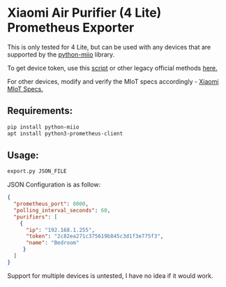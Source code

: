 # Xiaomi Air Purifier (4 Lite) Prometheus Exporter
This is only tested for 4 Lite, but can be used with any devices that are supported by the [python-miio](https://python-miio.readthedocs.io/en/latest/) library.

To get device token, use this [script](https://gist.github.com/dng-nguyn/cd3d7a0fe3c10856057f80f9f663039a) or other legacy official methods [here.](https://python-miio.readthedocs.io/en/latest/legacy_token_extraction.html#legacy-token-extraction)

For other devices, modify and verify the MIoT specs accordingly - [Xiaomi MIoT Specs.](https://home.miot-spec.com/s/)

## Requirements:
```sh
pip install python-miio
apt install python3-prometheus-client
```

## Usage:
```sh
export.py JSON_FILE
```

JSON Configuration is as follow: 
```json
{
  "prometheus_port": 8000,
  "polling_interval_seconds": 60,
  "purifiers": [
    {
      "ip": "192.168.1.255",
      "token": "2c82ea271c375619b845c3d1f3e775f3",
      "name": "Bedroom"
     }
  ]
}
```
Support for multiple devices is untested, I have no idea if it would work.
